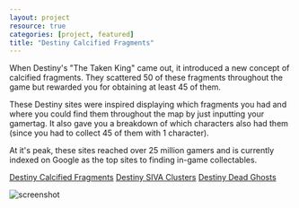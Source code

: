 ```yaml
---
layout: project
resource: true
categories: [project, featured]
title: "Destiny Calcified Fragments"
---
```


When Destiny's "The Taken King" came out, it introduced a new concept of calcified fragments.
They scattered 50 of these fragments throughout the game but rewarded you for obtaining
at least 45 of them.

These Destiny sites were inspired displaying which fragments you had and where you could
find them throughout the map by just inputting your gamertag. It also gave you a breakdown
of which characters also had them (since you had to collect 45 of them with 1 character).

At it's peak, these sites reached over 25 million gamers and is currently indexed on
Google as the top sites to finding in-game collectables.

[Destiny Calcified Fragments](https://destinycalcifiedfragments.com)
[Destiny SIVA Clusters](https://destinysivaclusters.com)
[Destiny Dead Ghosts](https://destinydeadghosts.com)

![screenshot](01.jpg)
